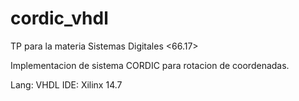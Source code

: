 # cordic_vhdl

TP para la materia Sistemas Digitales <66.17>

Implementacion de sistema CORDIC para rotacion de coordenadas.

Lang: VHDL
IDE: Xilinx 14.7



